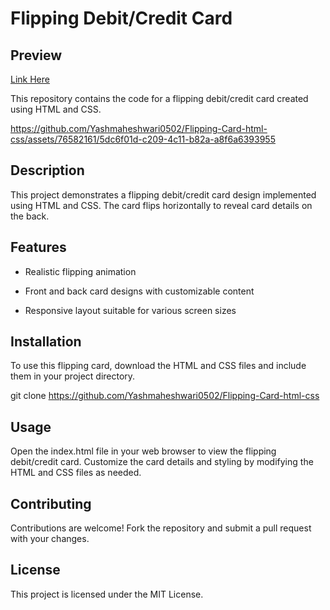 # Flipping Debit/Credit Card

## Preview

[Link Here](https://flipping-card-html-css.vercel.app/)

This repository contains the code for a flipping debit/credit card created using HTML and CSS.

https://github.com/Yashmaheshwari0502/Flipping-Card-html-css/assets/76582161/5dc6f01d-c209-4c11-b82a-a8f6a6393955


## Description
This project demonstrates a flipping debit/credit card design implemented using HTML and CSS. The card flips horizontally to reveal card details on the back.

## Features
- Realistic flipping animation
* Front and back card designs with customizable content
+ Responsive layout suitable for various screen sizes
  
## Installation
To use this flipping card, download the HTML and CSS files and include them in your project directory.

git clone https://github.com/Yashmaheshwari0502/Flipping-Card-html-css


## Usage
Open the index.html file in your web browser to view the flipping debit/credit card. Customize the card details and styling by modifying the HTML and CSS files as needed.

## Contributing
Contributions are welcome! Fork the repository and submit a pull request with your changes.

## License
This project is licensed under the MIT License.
